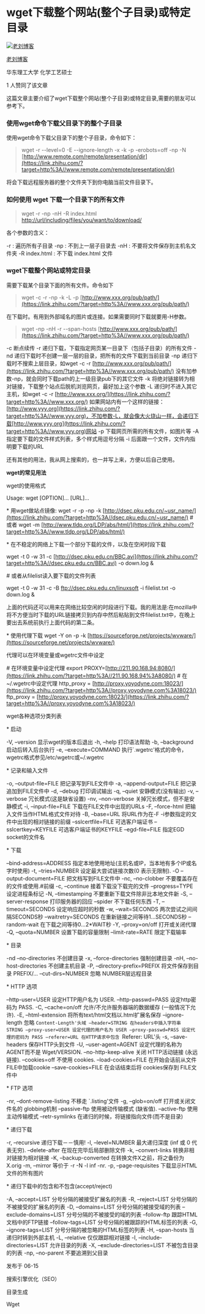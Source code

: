 # wget下载整个网站(整个子目录)或特定目录

[![老刘博客](https://pic2.zhimg.com/v2-2028a91260401a9fce3435bea7f15788_xs.jpg)](https://www.zhihu.com/people/laoliublog)

[老刘博客](https://www.zhihu.com/people/laoliublog)



华东理工大学 化学工艺硕士



1 人赞同了该文章

这篇文章主要介绍了wget下载整个网站(整个子目录)或特定目录,需要的朋友可以参考下。

### **使用wget命令下载父目录下的整个子目录**

使用wget命令下载父目录下的整个子目录，命令如下：

> wget -r --level=0 -E --ignore-length -x -k -p -erobots=off -np -N [http://www.remote.com/remote/presentation/dir](https://link.zhihu.com/?target=http%3A//www.remote.com/remote/presentation/dir)

将会下载远程服务器的整个文件夹下到你电脑当前文件目录下。

### **如何使用 wget 下载一个目录下的所有文件**

> wget -r -np -nH -R index.html [http://url/including/files/you/want/to/download/](https://link.zhihu.com/?target=http%3A//url/including/files/you/want/to/download/)

各个参数的含义：

-r : 遍历所有子目录
-np : 不到上一层子目录去
-nH : 不要将文件保存到主机名文件夹
-R index.html : 不下载 index.html 文件

### **wget下载整个网站或特定目录**

需要下载某个目录下面的所有文件。命令如下

> wget -c -r -np -k -L -p [http://www.xxx.org/pub/path/](https://link.zhihu.com/?target=http%3A//www.xxx.org/pub/path/)

在下载时。有用到外部域名的图片或连接。如果需要同时下载就要用-H参数。

> wget -np -nH -r --span-hosts [http://www.xxx.org/pub/path/](https://link.zhihu.com/?target=http%3A//www.xxx.org/pub/path/)

-c 断点续传
-r 递归下载，下载指定网页某一目录下（包括子目录）的所有文件
-nd 递归下载时不创建一层一层的目录，把所有的文件下载到当前目录
-np 递归下载时不搜索上层目录，如wget -c -r [http://www.xxx.org/pub/path/](https://link.zhihu.com/?target=http%3A//www.xxx.org/pub/path/)
没有加参数-np，就会同时下载path的上一级目录pub下的其它文件
-k 将绝对链接转为相对链接，下载整个站点后脱机浏览网页，最好加上这个参数
-L 递归时不进入其它主机，如wget -c -r [http://www.xxx.org/](https://link.zhihu.com/?target=http%3A//www.xxx.org/)
如果网站内有一个这样的链接：
[http://www.yyy.org](https://link.zhihu.com/?target=http%3A//www.yyy.org)，不加参数-L，就会像大火烧山一样，会递归下载[http://www.yyy.org](https://link.zhihu.com/?target=http%3A//www.yyy.org)网站
-p 下载网页所需的所有文件，如图片等
-A 指定要下载的文件样式列表，多个样式用逗号分隔
-i 后面跟一个文件，文件内指明要下载的URL

还有其他的用法，我从网上搜索的，也一并写上来，方便以后自己使用。

**wget的常见用法**

wget的使用格式

Usage: wget [OPTION]… [URL]…

\* 用wget做站点镜像:
wget -r -p -np -k [http://dsec.pku.edu.cn/~usr_name/](https://link.zhihu.com/?target=http%3A//dsec.pku.edu.cn/~usr_name/)
\# 或者
wget -m [http://www.tldp.org/LDP/abs/html/](https://link.zhihu.com/?target=http%3A//www.tldp.org/LDP/abs/html/)

\* 在不稳定的网络上下载一个部分下载的文件，以及在空闲时段下载

wget -t 0 -w 31 -c [http://dsec.pku.edu.cn/BBC.avi](https://link.zhihu.com/?target=http%3A//dsec.pku.edu.cn/BBC.avi) -o down.log &

\# 或者从filelist读入要下载的文件列表

wget -t 0 -w 31 -c -B ftp://dsec.pku.edu.cn/linuxsoft -i filelist.txt -o
down.log &

上面的代码还可以用来在网络比较空闲的时段进行下载。我的用法是:在mozilla中将不方便当时下载的URL链接拷贝到内存中然后粘贴到文件filelist.txt中，在晚上要出去系统前执行上面代码的第二条。



\* 使用代理下载
wget -Y on -p -k [https://sourceforge.net/projects/wvware/](https://sourceforge.net/projects/wvware/)

代理可以在环境变量或wgetrc文件中设定

\# 在环境变量中设定代理
export PROXY=[http://211.90.168.94:8080/](https://link.zhihu.com/?target=http%3A//211.90.168.94%3A8080/)
\# 在~/.wgetrc中设定代理
http_proxy = [http://proxy.yoyodyne.com:18023/](https://link.zhihu.com/?target=http%3A//proxy.yoyodyne.com%3A18023/)
ftp_proxy = [http://proxy.yoyodyne.com:18023/](https://link.zhihu.com/?target=http%3A//proxy.yoyodyne.com%3A18023/)

wget各种选项分类列表

\* 启动

-V, –version 显示wget的版本后退出
-h, –help 打印语法帮助
-b, –background 启动后转入后台执行
-e, –execute=COMMAND
执行`.wgetrc'格式的命令，wgetrc格式参见/etc/wgetrc或~/.wgetrc

\* 记录和输入文件

-o, –output-file=FILE 把记录写到FILE文件中
-a, –append-output=FILE 把记录追加到FILE文件中
-d, –debug 打印调试输出
-q, –quiet 安静模式(没有输出)
-v, –verbose 冗长模式(这是缺省设置)
-nv, –non-verbose 关掉冗长模式，但不是安静模式
-i, –input-file=FILE 下载在FILE文件中出现的URLs
-F, –force-html 把输入文件当作HTML格式文件对待
-B, –base=URL 将URL作为在-F -i参数指定的文件中出现的相对链接的前缀
–sslcertfile=FILE 可选客户端证书
–sslcertkey=KEYFILE 可选客户端证书的KEYFILE
–egd-file=FILE 指定EGD socket的文件名

\* 下载

–bind-address=ADDRESS
指定本地使用地址(主机名或IP，当本地有多个IP或名字时使用)
-t, –tries=NUMBER 设定最大尝试链接次数(0 表示无限制).
-O –output-document=FILE 把文档写到FILE文件中
-nc, –no-clobber 不要覆盖存在的文件或使用.#前缀
-c, –continue 接着下载没下载完的文件
–progress=TYPE 设定进程条标记
-N, –timestamping 不要重新下载文件除非比本地文件新
-S, –server-response 打印服务器的回应
–spider 不下载任何东西
-T, –timeout=SECONDS 设定响应超时的秒数
-w, –wait=SECONDS 两次尝试之间间隔SECONDS秒
–waitretry=SECONDS 在重新链接之间等待1…SECONDS秒
–random-wait 在下载之间等待0…2*WAIT秒
-Y, –proxy=on/off 打开或关闭代理
-Q, –quota=NUMBER 设置下载的容量限制
–limit-rate=RATE 限定下载输率

\* 目录

-nd –no-directories 不创建目录
-x, –force-directories 强制创建目录
-nH, –no-host-directories 不创建主机目录
-P, –directory-prefix=PREFIX 将文件保存到目录 PREFIX/…
–cut-dirs=NUMBER 忽略 NUMBER层远程目录

\* HTTP 选项

–http-user=USER 设定HTTP用户名为 USER.
–http-passwd=PASS 设定http密码为 PASS.
-C, –cache=on/off 允许/不允许服务器端的数据缓存 (一般情况下允许).
-E, –html-extension 将所有text/html文档以.html扩展名保存
–ignore-length 忽略 `Content-Length'头域
–header=STRING 在headers中插入字符串 STRING
–proxy-user=USER 设定代理的用户名为 USER
–proxy-passwd=PASS 设定代理的密码为 PASS
–referer=URL 在HTTP请求中包含 `Referer: URL'头
-s, –save-headers 保存HTTP头到文件
-U, –user-agent=AGENT 设定代理的名称为 AGENT而不是 Wget/VERSION.
–no-http-keep-alive 关闭 HTTP活动链接 (永远链接).
–cookies=off 不使用 cookies.
–load-cookies=FILE 在开始会话前从文件 FILE中加载cookie
–save-cookies=FILE 在会话结束后将 cookies保存到 FILE文件中

\* FTP 选项

-nr, –dont-remove-listing 不移走 `.listing'文件
-g, –glob=on/off 打开或关闭文件名的 globbing机制
–passive-ftp 使用被动传输模式 (缺省值).
–active-ftp 使用主动传输模式
–retr-symlinks 在递归的时候，将链接指向文件(而不是目录)

\* 递归下载

-r, –recursive 递归下载－－慎用!
-l, –level=NUMBER 最大递归深度 (inf 或 0 代表无穷).
–delete-after 在现在完毕后局部删除文件
-k, –convert-links 转换非相对链接为相对链接
-K, –backup-converted 在转换文件X之前，将之备份为 X.orig
-m, –mirror 等价于 -r -N -l inf -nr.
-p, –page-requisites 下载显示HTML文件的所有图片

\* 递归下载中的包含和不包含(accept/reject)

-A, –accept=LIST 分号分隔的被接受扩展名的列表
-R, –reject=LIST 分号分隔的不被接受的扩展名的列表
-D, –domains=LIST 分号分隔的被接受域的列表
–exclude-domains=LIST 分号分隔的不被接受的域的列表
–follow-ftp 跟踪HTML文档中的FTP链接
–follow-tags=LIST 分号分隔的被跟踪的HTML标签的列表
-G, –ignore-tags=LIST 分号分隔的被忽略的HTML标签的列表
-H, –span-hosts 当递归时转到外部主机
-L, –relative 仅仅跟踪相对链接
-I, –include-directories=LIST 允许目录的列表
-X, –exclude-directories=LIST 不被包含目录的列表
-np, –no-parent 不要追溯到父目录

发布于 06-15

搜索引擎优化（SEO）

目录生成

Wget